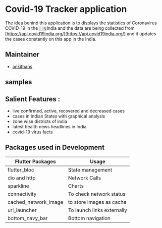 # Covid-19 Tracker application
The idea behind this application is to displays the statistics of Coronavirus COVID-19 in the :india:India and the data are being collected from [https://api.covid19india.org/](https://api.covid19india.org/) and it updates the cases constantly on this app in the India. 

## Maintainer
- [ankithans](https://github.com/ankithans)

## samples 



## Salient Features : 
 - live confirmed, active, recovered and decreased cases
 - cases in Indian States with graphical analysis
 - zone wise districts of india
 - latest health news headlines in India
 - covid-19 virus facts
 
 
 ## Packages used in Development
 Flutter Packages | Usage
------------ | -------------
flutter_bloc | State management
dio and http | Network Calls
sparkline | Charts
connectivity | To check network status
cached_network_image | to store images as cache
url_launcher | To launch links externally
bottom_navy_bar | Bottom navigation

